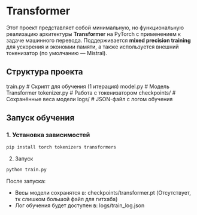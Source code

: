 # Transformer

Этот проект представляет собой минимальную, но функциональную реализацию архитектуры **Transformer** на PyTorch с применением к задаче машинного перевода. Поддерживается **mixed precision training** для ускорения и экономии памяти, а также используется внешний токенизатор (по умолчанию — Mistral).


## Структура проекта

train.py # Скрипт для обучения (1 итерация)
model.py # Модель Transformer
tokenizer.py # Работа с токенизатором
checkpoints/ # Сохранённые веса модели
logs/ # JSON-файл с логом обучения


## Запуск обучения

### 1. Установка зависимостей

```bash
pip install torch tokenizers transformers
```
2. Запуск
```bash
python train.py
```
После запуска:
- Весы модели сохранятся в: checkpoints/transformer.pt (Отсутствует, тк слишком большой файл для гитхаба)
- Лог обучения будет доступен в: logs/train_log.json
